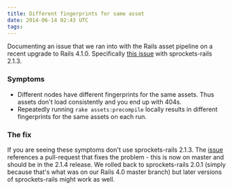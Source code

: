 ```yaml
---
title: Different fingerprints for same asset
date: 2014-06-14 02:43 UTC
tags:
---
```


Documenting an issue that we ran into with the Rails asset pipeline
on a recent upgrade to Rails 4.1.0. Specifically [this issue](https://github.com/rails/sprockets-rails/issues/138)
with sprockets-rails 2.1.3.

### Symptoms

- Different nodes have different fingerprints for the same assets.
Thus assets don't load consistently and you end up with 404s.
- Repeatedly running `rake assets:precompile` locally results in different
fingerprints for the same assets on each run.

### The fix

If you are seeing these symptoms don't use sprockets-rails 2.1.3. The [issue](https://github.com/rails/sprockets-rails/issues/138)
references a pull-request that fixes the problem - this is now on master and should be in the 2.1.4 release. We rolled back to
sprockets-rails 2.0.1 (simply because that's what was on our Rails 4.0 master branch)
but later versions of sprockets-rails might work as well.
